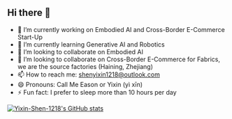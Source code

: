 ## Hi there 👋

- 🔭 I’m currently working on Embodied AI and Cross-Border E-Commerce Start-Up
- 🌱 I’m currently learning Generative AI and Robotics
- 👯 I’m looking to collaborate on Embodied AI
- 👻 I’m looking to collaborate on Cross-Border E-Commerce for Fabrics, we are the source factories (Haining, Zhejiang)
- 📫 How to reach me: shenyixin1218@outlook.com
- 😄 Pronouns: Call Me Eason or Yixin (yì xīn)
- ⚡ Fun fact: I prefer to sleep more than 10 hours per day


[![Yixin-Shen-1218's GitHub stats](https://github-readme-stats.vercel.app/api?username=Yixin-Shen-1218&show_icons=true&theme=catppuccin_latte)](https://github.com/Yixin-Shen-1218/github-readme-stats)
